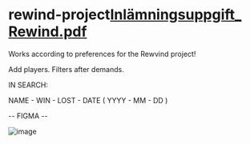 # rewind-project[Inlämningsuppgift_ Rewind.pdf](https://github.com/christopherwahlstrom/rewind-project/files/9632287/Inlamningsuppgift_.Rewind.pdf)

Works according to preferences for the Rewvind project!

Add players.
Filters after demands.

IN SEARCH:  

NAME - WIN - LOST - DATE ( YYYY - MM - DD )


-- FIGMA -- 

![image](https://user-images.githubusercontent.com/83230387/193343196-3e49a571-a06f-41ad-b3f8-1034676891a8.png)
